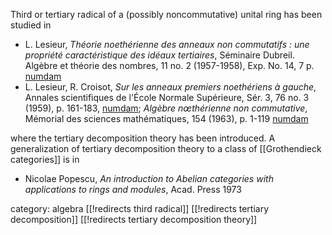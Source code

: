 Third or tertiary radical of a (possibly noncommutative) unital ring has been studied in

* L. Lesieur, _Th&#233;orie noeth&#233;rienne des anneaux non commutatifs : une propri&#233;t&#233; caract&#233;ristique des id&#233;aux tertiaires_, S&#233;minaire Dubreil. Alg&#232;bre et th&#233;orie des nombres, 11 no. 2 (1957-1958), Exp. No. 14, 7 p. [numdam](http://www.numdam.org/numdam-bin/item?id=SD_1957-1958__11_2_A1_0)
* L. Lesieur, R. Croisot, _Sur les anneaux premiers noeth&#233;riens &#224; gauche_, Annales scientifiques de l'&#201;cole Normale Sup&#233;rieure, S&#233;r. 3, 76 no. 3 (1959), p. 161-183, [numdam](http://www.numdam.org/numdam-bin/item?id=ASENS_1959_3_76_3_161_0);  _Alg&#232;bre n&#339;th&#233;rienne non commutative_, M&#233;morial des sciences math&#233;matiques, 154 (1963), p. 1-119 [numdam](http://www.numdam.org/numdam-bin/item?id=MSM_1963__154__1_0)

where the tertiary decomposition theory has been introduced.
A generalization of tertiary decomposition theory to a class of [[Grothendieck categories]] is in 

* Nicolae Popescu, _An introduction to Abelian categories with applications to rings and modules_, Acad. Press 1973

category: algebra
[[!redirects third radical]]
[[!redirects tertiary decomposition]]
[[!redirects tertiary decomposition theory]]